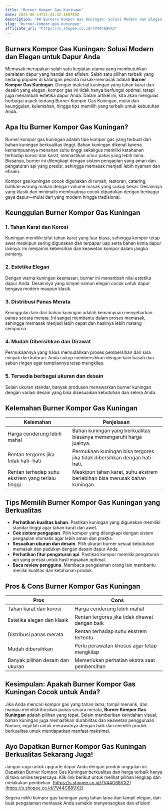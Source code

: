 ```yaml
---
title: "Burner Kompor Gas Kuningan"
date: 2025-08-14T21:41:32.160789Z
description: "## Burners Kompor Gas Kuningan: Solusi Modern dan Elegan untuk Dapur Anda..."
slug: "burner-kompor-gas-kuningan"
affiliate_url: "https://s.shopee.co.id/7V44C68VX2"
---
```

## Burners Kompor Gas Kuningan: Solusi Modern dan Elegan untuk Dapur Anda

Memasak merupakan salah satu kegiatan utama yang membutuhkan peralatan dapur yang handal dan efisien. Salah satu pilihan terbaik yang sedang populer di kalangan pecinta masak-memasak adalah **Burner Kompor Gas Kuningan**. Dengan material kuningan yang tahan karat dan desain yang elegan, kompor gas ini tidak hanya berfungsi optimal, tetapi juga menambah estetika dapur Anda. Dalam artikel ini, kita akan mengulas berbagai aspek tentang Burner Kompor Gas Kuningan, mulai dari keunggulan, kelemahan, hingga tips memilih yang terbaik untuk kebutuhan Anda.

## Apa Itu Burner Kompor Gas Kuningan?

Burner kompor gas kuningan adalah tipe kompor gas yang terbuat dari bahan kuningan berkualitas tinggi. Bahan kuningan dikenal karena kemampuannya menahan suhu tinggi sekaligus memiliki ketahanan terhadap korosi dan karat, memastikan umur pakai yang lebih lama. Biasanya, burner ini dilengkapi dengan sistem pengapian yang aman dan pengaturan api yang presisi, sehingga memasak menjadi lebih nyaman dan efisien.

Kompor gas kuningan cocok digunakan di rumah, restoran, catering, bahkan warung makan dengan volume masak yang cukup besar. Desainnya yang klasik dan minimalis membuatnya cocok dipadukan dengan berbagai gaya dapur—mulai dari yang modern hingga tradisional.

## Keunggulan Burner Kompor Gas Kuningan

### 1. Tahan Karat dan Korosi

Kuningan memiliki sifat tahan karat yang luar biasa, sehingga kompor tetap awet meskipun sering digunakan dan terpapar uap serta bahan kimia dapur lainnya. Ini menjamin kebersihan dan keawetan kompor dalam jangka panjang.

### 2. Estetika Elegan

Dengan warna kuningan keemasan, burner ini menambah nilai estetika dapur Anda. Desainnya yang simpel namun elegan cocok untuk dapur bergaya modern maupun klasik.

### 3. Distribusi Panas Merata

Keunggulan lain dari bahan kuningan adalah kemampuan menyebarkan panas secara merata. Ini sangat membantu dalam proses memasak, sehingga memasak menjadi lebih cepat dan hasilnya lebih matang sempurna.

### 4. Mudah Dibersihkan dan Dirawat

Permukaannya yang halus memudahkan proses pembersihan dari sisa minyak dan kotoran. Anda cukup membersihkan dengan kain basah dan sabun ringan agar tampilannya tetap mengkilap.

### 5. Tersedia berbagai ukuran dan desain

Selain ukuran standar, banyak produsen menawarkan burner kuningan dengan variasi desain yang bisa disesuaikan kebutuhan dan selera Anda.

## Kelemahan Burner Kompor Gas Kuningan

| **Kelemahan**                          | **Penjelasan**                                                         |
|----------------------------------------|------------------------------------------------------------------------|
| Harga cenderung lebih mahal         | Bahan kuningan yang berkualitas biasanya memengaruhi harga jualnya.   |
| Rentan tergores jika tidak hati-hati | Permukaan kuningan bisa tergores jika tidak dibersihkan dengan hati-hati. |
| Rentan terhadap suhu ekstrem yang terlalu tinggi | Meskipun tahan karat, suhu ekstrem berlebihan bisa merusak bahan kuningan. |

## Tips Memilih Burner Kompor Gas Kuningan yang Berkualitas

- **Perhatikan kualitas bahan**. Pastikan kuningan yang digunakan memiliki standar tinggi agar tahan karat dan awet.
- **Cek sistem pengapian**. Pilih kompor yang dilengkapi dengan sistem pengapian otomatis agar lebih aman dan praktis.
- **Sesuaikan ukuran dan desain**. Pilih ukuran burner sesuai kebutuhan memasak dan padukan dengan desain dapur Anda.
- **Perhatikan fitur pengaturan api**. Pastikan kompor memiliki pengaturan api yang presisi untuk hasil masakan optimal.
- **Baca review pengguna**. Membaca pengalaman orang lain membantu menilai kualitas dan ketahanan produk.

## Pros & Cons Burner Kompor Gas Kuningan

| **Pros**                                    | **Cons**                                              |
|----------------------------------------------|--------------------------------------------------------|
| Tahan karat dan korosi                     | Harga cenderung lebih mahal                         |
| Estetika elegan dan klasik                   | Rentan tergores jika tidak dirawat dengan baik     |
| Distribusi panas merata                     | Rentan terhadap suhu ekstrem tertentu               |
| Mudah dibersihkan                          | Perlu perawatan khusus agar tetap mengkilap         |
| Banyak pilihan desain dan ukuran           | Memerlukan perhatian ekstra saat pembersihan      |

## Kesimpulan: Apakah Burner Kompor Gas Kuningan Cocok untuk Anda?

Jika Anda mencari kompor gas yang tahan lama, tampil menarik, dan mampu mendistribusikan panas secara merata, **Burner Kompor Gas Kuningan** adalah pilihan yang tepat. Selain memberikan keindahan visual, bahan kuningan juga memastikan durabilitas dan keawetan penggunaan. Namun, ingatlah untuk merawatnya dengan baik dan memilih produk berkualitas untuk mendapatkan manfaat maksimal.

## Ayo Dapatkan Burner Kompor Gas Kuningan Berkualitas Sekarang Juga!

Jangan ragu untuk upgrade dapur Anda dengan produk unggulan ini. Dapatkan Burner Kompor Gas Kuningan berkualitas dan harga terbaik hanya di toko online terpercaya. Klik link berikut untuk melihat pilihan lengkap dan melakukan pembelian: [https://s.shopee.co.id/7V44C68VX2](https://s.shopee.co.id/7V44C68VX2)

Segera miliki kompor gas kuningan yang tahan lama dan tampil elegan, dan buat pengalaman memasak Anda semakin menyenangkan dan efisien!